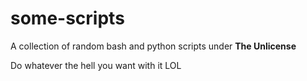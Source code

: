 # some-scripts
A collection of random bash and python scripts under **The Unlicense**

Do whatever the hell you want with it LOL